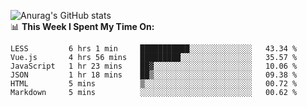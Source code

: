 
![Anurag's GitHub stats](https://github-readme-stats.vercel.app/api?username=supergczh&show_icons=true&theme=radical)
<br />
📊 **This Week I Spent My Time On:**

<!--START_SECTION:waka-->

```text
LESS         6 hrs 1 min     ███████████░░░░░░░░░░░░░░   43.34 %
Vue.js       4 hrs 56 mins   █████████░░░░░░░░░░░░░░░░   35.57 %
JavaScript   1 hr 23 mins    ██▓░░░░░░░░░░░░░░░░░░░░░░   10.06 %
JSON         1 hr 18 mins    ██▒░░░░░░░░░░░░░░░░░░░░░░   09.38 %
HTML         5 mins          ▒░░░░░░░░░░░░░░░░░░░░░░░░   00.72 %
Markdown     5 mins          ░░░░░░░░░░░░░░░░░░░░░░░░░   00.62 %
```

<!--END_SECTION:waka-->
